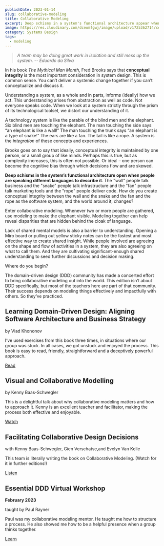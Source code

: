 ```yaml
---
publishDate: 2023-01-14
slug: collaborative-modeling
title: Collaborative Modeling
excerpt: Deep schisms in a system's functional architecture appear when people can't create shared understanding. Collaborative modeling helps.
image: https://res.cloudinary.com/dceomfgwj/image/upload/v1725362714/collab-modeling_zmstw9.jpg
category: Systems Design
tags: 
  - modeling
---
```

>_A team may be doing great work in isolation and still mess up the system._
>_-- Eduardo da Silva_

In his book _The Mythical Man Month_, Fred Brooks says that **conceptual integrity** is the most important consideration in system design. This is common sense. You can’t deliver a systemic change together if you can’t conceptualize and discuss it.

Understanding a system, as a whole and in parts, informs (ideally) how we act. This understanding arises from abstraction as well as code. Not everyone speaks code. When we look at a system strictly through the prism of its technological toolset, we distort our understanding of it.

A technology system is like the parable of the blind men and the elephant. Six blind men are touching the elephant. The man touching the side says “an elephant is like a wall!” The man touching the trunk says “an elephant is a type of snake!” The ears are like a fan. The tail is like a rope. A system is the _integration_ of these concepts and experiences.

Brooks goes on to say that ideally, conceptual integrity is maintained by one person, or a small group of like minds. Perhaps this is true, but as complexity increases, this is often not possible. Or ideal – one person can become the cognitive bias through which decisions flow and are skewed.

**Deep schisms in the system’s functional architecture open when people are speaking different languages to describe it**. The "wall" people talk business and the "snake" people talk infrastructure and the "fan" people talk marketing tools and the "rope" people deliver code. How do you create conceptual integrity between the wall and the snake and the fan and the rope as the software system, and the world around it, changes?

Enter collaborative modeling. Whenever two or more people are gathered, use modeling to make the elephant visible. Modeling together can help reveal disparities that are hidden behind the cloak of language.

Lack of shared mental models is also a barrier to understanding. Opening a Miro board or pulling out yellow sticky notes can be the fastest and most effective way to create shared insight. While people involved are agreeing on the shape and flow of activities in a system, they are also agreeing on what to call them. And they are cultivating significant-enough shared understanding to seed further discussions and decision making.

Where do you begin?

The domain-driven design (DDD) community has made a concerted effort to bring collaborative modeling out into the world. This edition isn’t about DDD specifically, but most of the teachers here are part of that community. Their success depends on modeling things effectively and impactfully with others. So they’ve practiced.

## Learning Domain-Driven Design: Aligning Software Architecture and Business Strategy

by Vlad Khononov

I’ve used exercises from this book three times, in situations where our group was stuck. In all cases, we got unstuck and enjoyed the process. This book is easy to read, friendly, straightforward and a deceptively powerful approach.

[Read](https://bookshop.org/a/86792/9781098100131)

## Visual and Collaborative Modelling

by Kenny Baas-Schwegler

This is a delightful talk about why collaborative modeling matters and how to approach it. Kenny is an excellent teacher and facilitator, making the process both effective and enjoyable.

[Watch](https://www.youtube.com/watch?v=5RrEzJM5bdw)

## Facilitating Collaborative Design Decisions

with Kenny Baas-Schwegler, Gien Verschatse,and Evelyn Van Kelle

This team is literally writing the book on Collaborative Modeling. (Watch for it in further editions!)

[Listen](https://www.youtube.com/watch?v=p3sSX529Zec)

## Essential DDD Virtual Workshop

**February 2023**

taught by Paul Rayner

Paul was my collaborative modeling mentor. He taught me how to structure a process. He also showed me how to be a helpful presence when a group thinks together.

[Learn](https://ti.to/EDDD/essential-ddd-virtual-workshop-feb-2023)

